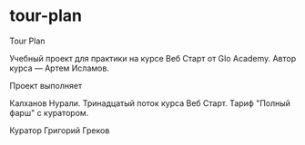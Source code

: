 # tour-plan

Tour Plan

Учебный проект для практики на курсе Веб Старт от Glo Academy. Автор курса — Артем Исламов.

Проект выполняет

Калханов Нурали. Тринадцатый поток курса Веб Старт. Тариф "Полный фарш" с куратором.

Куратор
Григорий Греков
